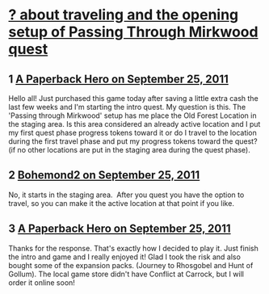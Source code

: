 # [? about traveling and the opening setup of Passing Through Mirkwood quest](https://community.fantasyflightgames.com/topic/53717-about-traveling-and-the-opening-setup-of-passing-through-mirkwood-quest/)

## 1 [A Paperback Hero on September 25, 2011](https://community.fantasyflightgames.com/topic/53717-about-traveling-and-the-opening-setup-of-passing-through-mirkwood-quest/?do=findComment&comment=532929)

Hello all! Just purchased this game today after saving a little extra cash the last few weeks and I'm starting the intro quest. My question is this. The 'Passing through Mirkwood' setup has me place the Old Forest Location in the staging area. Is this area considered an already active location and I put my first quest phase progress tokens toward it or do I travel to the location during the first travel phase and put my progress tokens toward the quest? (if no other locations are put in the staging area during the quest phase).

## 2 [Bohemond2 on September 25, 2011](https://community.fantasyflightgames.com/topic/53717-about-traveling-and-the-opening-setup-of-passing-through-mirkwood-quest/?do=findComment&comment=532935)

No, it starts in the staging area.  After you quest you have the option to travel, so you can make it the active location at that point if you like.

## 3 [A Paperback Hero on September 25, 2011](https://community.fantasyflightgames.com/topic/53717-about-traveling-and-the-opening-setup-of-passing-through-mirkwood-quest/?do=findComment&comment=532968)

Thanks for the response. That's exactly how I decided to play it. Just finish the intro and game and I really enjoyed it! Glad I took the risk and also bought some of the expansion packs. (Journey to Rhosgobel and Hunt of Gollum). The local game store didn't have Conflict at Carrock, but I will order it online soon!

